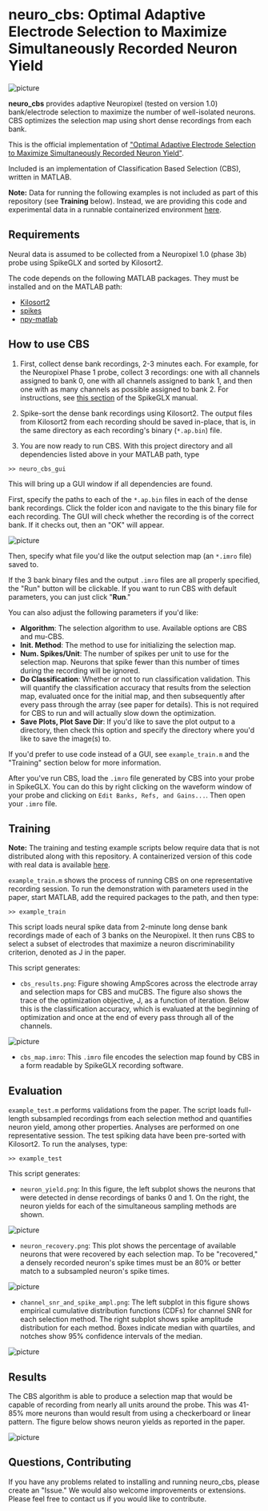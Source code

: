 **neuro_cbs**: Optimal Adaptive Electrode Selection to Maximize Simultaneously Recorded Neuron Yield
=

 ![picture](images/simple_process.png)

**neuro_cbs** provides adaptive Neuropixel (tested on version 1.0) bank/electrode selection to maximize the number of well-isolated neurons. CBS optimizes the selection map using short dense recordings from each bank.

This is the official implementation of ["Optimal Adaptive Electrode Selection to Maximize Simultaneously Recorded Neuron Yield"](https://biorxiv.org/cgi/content/short/2020.10.06.328526v1).

Included is an implementation of Classification Based Selection (CBS), written in MATLAB.

**Note:** Data for running the following examples is not included as part of this repository (see **Training** below). Instead, we are providing this code and experimental data in a runnable containerized environment [here](https://doi.org/10.24433/CO.2006333.v1).

Requirements
-
Neural data is assumed to be collected from a Neuropixel 1.0 (phase 3b) probe using SpikeGLX and sorted by Kilosort2. 

The code depends on the following MATLAB packages. They must be installed and on the MATLAB path:

 - [Kilosort2](https://github.com/MouseLand/Kilosort2)
 - [spikes](https://github.com/cortex-lab/spikes)
 - [npy-matlab](https://github.com/kwikteam/npy-matlab)	

How to use CBS
-
1. First, collect dense bank recordings, 2-3 minutes each. For example, for the Neuropixel Phase 1 probe, collect 3 recordings: one with all channels assigned to bank 0, one with all channels assigned to bank 1, and then one with as many channels as possible assigned to bank 2. For instructions, see [this section](https://github.com/billkarsh/SpikeGLX/blob/master/Markdown/UserManual.md#graphs-window-tools) of the SpikeGLX manual.

2. Spike-sort the dense bank recordings using Kilosort2. The output files from Kilosort2 from each recording should be saved in-place, that is, in the same directory as each recording's binary (`*.ap.bin`) file.

3. You are now ready to run CBS. With this project directory and all dependencies listed above in your MATLAB path, type
```
>> neuro_cbs_gui
```  

This will bring up a GUI window if all dependencies are found. 

First, specify the paths to each of the `*.ap.bin` files in each of the dense bank recordings. Click the folder icon and navigate to the this binary file for each recording. The GUI will check whether the recording is of the correct bank. If it checks out, then an "OK" will appear. 

 [comment]: <> (<img src="images/cbs_gui_screenshot.png" alt="drawing" style="width:600px;"/>)

 ![picture](images/cbs_gui_screenshot.png)

Then, specify what file you'd like the output selection map (an `*.imro` file) saved to. 

If the 3 bank binary files and the output `.imro` files are all properly specified, the "Run" button will be clickable. If you want to run CBS with default parameters, you can just click "**Run**." 

You can also adjust the following parameters if you'd like:

 - **Algorithm**: The selection algorithm to use. Available options are CBS and mu-CBS.
 - **Init. Method**: The method to use for initializing the selection map. 
 - **Num. Spikes/Unit**: The number of spikes per unit to use for the selection map. Neurons that spike fewer than this number of times during the recording will be ignored.
 - **Do Classification**: Whether or not to run classification validation. This will quantify the classification accuracy that results from the selection map, evaluated once for the initial map, and then subsequently after every pass through the array (see paper for details). This is not required for CBS to run and will actually slow down the optimization. 
 - **Save Plots, Plot Save Dir**: If you'd like to save the plot output to a directory, then check this option and specify the directory where you'd like to save the image(s) to.

If you'd  prefer to use code instead of a GUI, see `example_train.m` and the "Training" section below for more information.

After you've run CBS, load the `.imro` file generated by CBS into your probe in SpikeGLX. You can do this by right clicking on the waveform window of your probe and clicking on `Edit Banks, Refs, and Gains...`. Then open your `.imro` file.

Training
-

**Note:** The training and testing example scripts below require data that is not distributed along with this repository. A containerized version of this code with real data is available [here](https://doi.org/10.24433/CO.2006333.v1).

`example_train.m` shows the process of running CBS on one representative recording session. To run the demonstration with parameters used in the paper, start MATLAB, add the required packages to the path, and then type:

```
>> example_train
```

This script loads neural spike data from 2-minute long dense bank recordings made of each of 3 banks on the Neuropixel. It then runs CBS to select a subset of electrodes that maximize a neuron discriminability criterion, denoted as J in the paper.

This script generates:
 - `cbs_results.png`: Figure showing AmpScores across the electrode array and selection maps for CBS and muCBS. The figure also shows the trace of the optimization objective, J, as a function of iteration. Below this is the classification accuracy, which is evaluated at the beginning of optimization and once at the end of every pass through all of the channels.

 [comment]: <> (<img src="images/cbs_results.png" alt="drawing" style="width:800px;"/>)

 ![picture](images/cbs_results.png)

 - `cbs_map.imro`: This `.imro` file encodes the selection map found by CBS in a form readable by SpikeGLX recording software.



Evaluation
-
`example_test.m` performs validations from the paper. The script loads full-length subsampled recordings from each selection method and quantifies neuron yield, among other properties. Analyses are performed on one representative session. The test spiking data have been pre-sorted with Kilosort2. To run the analyses, type:
```
>> example_test
```

This script generates:
 - `neuron_yield.png`: In this figure, the left subplot shows the neurons that were detected in dense recordings of banks 0 and 1. On the right, the neuron yields for each of the simultaneous sampling methods are shown. 
 
 [comment]: <> (<img src="images/neuron_yield.png" alt="drawing" style="width:800px;"/>)

 ![picture](images/neuron_yield.png) 

 - `neuron_recovery.png`: This plot shows the percentage of available neurons that were recovered by each selection map. To be "recovered," a densely recorded neuron's spike times must be an 80% or better match to a subsampled neuron's spike times.

[comment]: <> ( <img src="images/neuron_recovery.png" alt="drawing" style="width:500px;"/> )

 ![picture](images/neuron_recovery.png)


 - `channel_snr_and_spike_ampl.png`: The left subplot in this figure shows empirical cumulative distribution functions (CDFs) for channel SNR for each selection method. The right subplot shows spike amplitude distribution for each method. Boxes indicate median with quartiles, and notches show 95% confidence intervals of the median.

[comment]: <> (<img src="images/channel_snr_and_spike_ampl.png" alt="drawing" style="width:1200px;"/>)

![picture](images/channel_snr_and_spike_ampl.png)


Results
-
The CBS algorithm is able to produce a selection map that would be capable of recording from nearly all units around the probe. This was 41-85% more neurons than would result from using a checkerboard or linear pattern. The figure below shows neuron yields as reported in the paper.

[comment]:<> (<img src="images/neuron_yield_alone.png" alt="drawing" style="width:400px;"/> )

 ![picture](images/neuron_yield_alone.png)


Questions, Contributing
-
If you have any problems related to installing and running neuro_cbs, please create an "Issue." We would also welcome improvements or extensions. Please feel free to contact us if you would like to contribute.